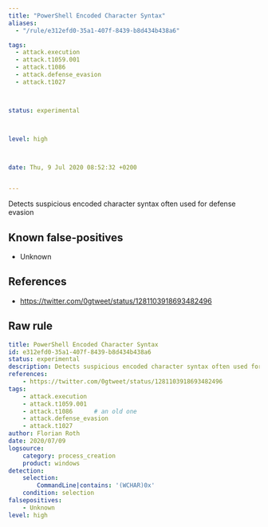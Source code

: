 ```yaml
---
title: "PowerShell Encoded Character Syntax"
aliases:
  - "/rule/e312efd0-35a1-407f-8439-b8d434b438a6"

tags:
  - attack.execution
  - attack.t1059.001
  - attack.t1086
  - attack.defense_evasion
  - attack.t1027



status: experimental



level: high



date: Thu, 9 Jul 2020 08:52:32 +0200


---
```


Detects suspicious encoded character syntax often used for defense evasion

<!--more-->


## Known false-positives

* Unknown



## References

* https://twitter.com/0gtweet/status/1281103918693482496


## Raw rule
```yaml
title: PowerShell Encoded Character Syntax
id: e312efd0-35a1-407f-8439-b8d434b438a6
status: experimental
description: Detects suspicious encoded character syntax often used for defense evasion
references:
    - https://twitter.com/0gtweet/status/1281103918693482496
tags:
    - attack.execution
    - attack.t1059.001
    - attack.t1086      # an old one
    - attack.defense_evasion
    - attack.t1027
author: Florian Roth
date: 2020/07/09
logsource:
    category: process_creation
    product: windows
detection:
    selection:
        CommandLine|contains: '(WCHAR)0x'
    condition: selection
falsepositives:
    - Unknown
level: high

```
